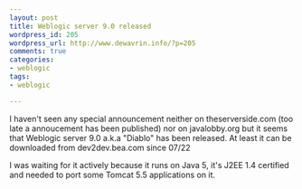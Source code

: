 ```yaml
--- 
layout: post
title: Weblogic server 9.0 released
wordpress_id: 205
wordpress_url: http://www.dewavrin.info/?p=205
comments: true
categories: 
- weblogic
tags:
- weblogic

---
```


I haven't seen any special announcement neither  on theserverside.com (too late a annoucement has been published)  nor on javalobby.org but it seems that Weblogic server 9.0 a.k.a "Diablo" has been released. At least it can be downloaded from dev2dev.bea.com since 07/22

I was waiting for it actively because it runs on Java 5, it's J2EE 1.4 certified and needed to port some Tomcat 5.5 applications on it.
